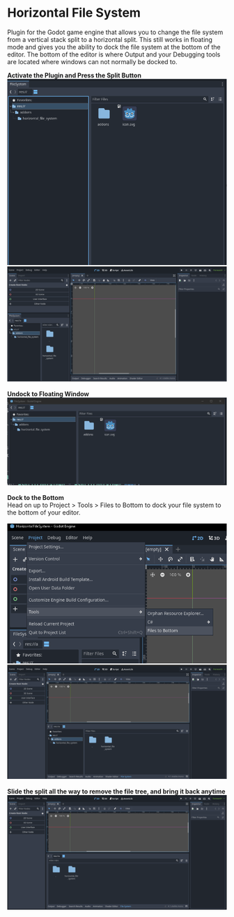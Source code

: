 # Horizontal File System
 Plugin for the Godot game engine that allows you to change the file system from a vertical stack split to a horizontal split. This still works in floating mode and gives you the ability to dock the file system at the bottom of the editor. The bottom of the editor is where Output and your Debugging tools are located where windows can not normally be docked to.


**Activate the Plugin and Press the Split Button**
<br>
<img src="hubimages/DockedDefault.png" >
<img src="hubimages/DockedDefault2.png" >
<br><br>
**Undock to Floating Window**
<br>
<img src="hubimages/FloatingWindow.png" >
<br><br>
**Dock to the Bottom**
<br>
Head on up to Project > Tools > Files to Bottom to dock your file system to the bottom of your editor.
<br><br>
<img src="hubimages/Tool.png" >
<img src="hubimages/BottomDock.png" >
<br><br>
**Slide the split all the way to remove the file tree, and bring it back anytime**
<br>
<img src="hubimages/BottomDock2.png" >
<br><br>
